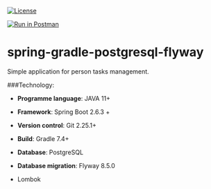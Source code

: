 [![License](https://img.shields.io/badge/License-Apache_2.0-blue.svg)](https://opensource.org/licenses/Apache-2.0)

[![Run in Postman](https://run.pstmn.io/button.svg)](https://app.getpostman.com/run-collection/18670725-086a1c4b-2293-48ac-9546-fc81394a7c2f?action=collection%2Ffork&collection-url=entityId%3D18670725-086a1c4b-2293-48ac-9546-fc81394a7c2f%26entityType%3Dcollection%26workspaceId%3D1726cf5d-61b0-43ec-b1a1-670b165decbc)

# spring-gradle-postgresql-flyway

Simple application for person tasks management.

###Technology:

* **Programme language**: JAVA 11+

* **Framework**: Spring Boot 2.6.3 +

* **Version control**: Git 2.25.1+ 

* **Build**: Gradle 7.4+

* **Database**: PostgreSQL 

* **Database migration**: Flyway 8.5.0

* Lombok




